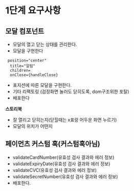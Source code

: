 # 1단계 요구사항

## 모달 컴포넌트

- 모달의 열고 닫는 상태를 관리한다.
- 모달을 구현한다

```
 position="center"
  title="알림"
  children=
  onClose={handleClose}
```

- 포지션에 따른 모달을 구현한다.
- 기타 리팩토링 (검정화면 눌러도 닫히도록, dom구조위한 포탈)
- 배포한다

**스토리북**

- 잘 열리고 닫히는지(닫힐때는 x표랑 어두운 화면 누르기)
- 모달의 위치가 어떤지

## 페이먼츠 커스텀 훅(커스텀훅아님)

- validateCardNumber(유효성 검사 결과와 에러 정보)
- validateExpiryDate(유효성 검사 결과와 에러 정보)
- validateCVC(유효성 검사 결과와 에러 정보)
- validateSecretNumber(유효성 검사 결과와 에러 정보)
- 배포한다.
